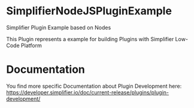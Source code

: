 # SimplifierNodeJSPluginExample
Simplifier Plugin Example based on Nodes

This Plugin represents a example for building Plugins with Simplifier Low-Code Platform 

# Documentation
You find more specific Documentation about Plugin Development here:
https://developer.simplifier.io/doc/current-release/plugins/plugin-development/
